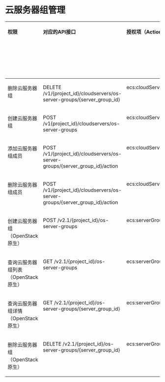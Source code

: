 # 云服务器组管理<a name="ecs_06_0016"></a>

<a name="table818845922715"></a>
<table><thead align="left"><tr id="row7188175902716"><th class="cellrowborder" valign="top" width="8.91%" id="mcps1.1.9.1.1"><p id="p1959712364512"><a name="p1959712364512"></a><a name="p1959712364512"></a>权限</p>
</th>
<th class="cellrowborder" valign="top" width="18.22%" id="mcps1.1.9.1.2"><p id="p8402164419019"><a name="p8402164419019"></a><a name="p8402164419019"></a>对应的API接口</p>
</th>
<th class="cellrowborder" valign="top" width="19.1%" id="mcps1.1.9.1.3"><p id="p2040214445018"><a name="p2040214445018"></a><a name="p2040214445018"></a>授权项（Action）</p>
</th>
<th class="cellrowborder" valign="top" width="15.909999999999998%" id="mcps1.1.9.1.4"><p id="p22519318453"><a name="p22519318453"></a><a name="p22519318453"></a>依赖的授权项</p>
</th>
<th class="cellrowborder" valign="top" width="9.02%" id="mcps1.1.9.1.5"><p id="p84029445019"><a name="p84029445019"></a><a name="p84029445019"></a>IAM项目</p>
<p id="p12578131324712"><a name="p12578131324712"></a><a name="p12578131324712"></a>(Project)</p>
</th>
<th class="cellrowborder" valign="top" width="14.37%" id="mcps1.1.9.1.6"><p id="p1999212348459"><a name="p1999212348459"></a><a name="p1999212348459"></a>企业项目</p>
<p id="p1026502118478"><a name="p1026502118478"></a><a name="p1026502118478"></a>(Enterprise Project)</p>
</th>
<th class="cellrowborder" valign="top" width="6.950000000000001%" id="mcps1.1.9.1.7"><p id="p28301852204518"><a name="p28301852204518"></a><a name="p28301852204518"></a>实例授权</p>
</th>
<th class="cellrowborder" valign="top" width="7.5200000000000005%" id="mcps1.1.9.1.8"><p id="p855915544516"><a name="p855915544516"></a><a name="p855915544516"></a>标签授权</p>
</th>
</tr>
</thead>
<tbody><tr id="row1739712213368"><td class="cellrowborder" valign="top" width="8.91%" headers="mcps1.1.9.1.1 "><p id="p13350192320273"><a name="p13350192320273"></a><a name="p13350192320273"></a>删除云服务器组</p>
</td>
<td class="cellrowborder" valign="top" width="18.22%" headers="mcps1.1.9.1.2 "><p id="p1657484819494"><a name="p1657484819494"></a><a name="p1657484819494"></a>DELETE /v1/{project_id}/cloudservers/os-server-groups/{server_group_id}</p>
</td>
<td class="cellrowborder" valign="top" width="19.1%" headers="mcps1.1.9.1.3 "><p id="p19794223480"><a name="p19794223480"></a><a name="p19794223480"></a>ecs:cloudServers:deleteServerGroup</p>
</td>
<td class="cellrowborder" valign="top" width="15.909999999999998%" headers="mcps1.1.9.1.4 "><p id="p1584903011278"><a name="p1584903011278"></a><a name="p1584903011278"></a>-</p>
</td>
<td class="cellrowborder" valign="top" width="9.02%" headers="mcps1.1.9.1.5 "><p id="p79824201716"><a name="p79824201716"></a><a name="p79824201716"></a>√</p>
</td>
<td class="cellrowborder" valign="top" width="14.37%" headers="mcps1.1.9.1.6 "><p id="p1098219212179"><a name="p1098219212179"></a><a name="p1098219212179"></a>√</p>
</td>
<td class="cellrowborder" valign="top" width="6.950000000000001%" headers="mcps1.1.9.1.7 "><p id="p1683015528457"><a name="p1683015528457"></a><a name="p1683015528457"></a>×</p>
</td>
<td class="cellrowborder" valign="top" width="7.5200000000000005%" headers="mcps1.1.9.1.8 "><p id="p155919556457"><a name="p155919556457"></a><a name="p155919556457"></a>×</p>
</td>
</tr>
<tr id="row1039722293615"><td class="cellrowborder" valign="top" width="8.91%" headers="mcps1.1.9.1.1 "><p id="p1835022315276"><a name="p1835022315276"></a><a name="p1835022315276"></a>创建云服务器组</p>
</td>
<td class="cellrowborder" valign="top" width="18.22%" headers="mcps1.1.9.1.2 "><p id="p95442162314"><a name="p95442162314"></a><a name="p95442162314"></a>POST /v1{project_id}/cloudservers/os-server-groups</p>
</td>
<td class="cellrowborder" valign="top" width="19.1%" headers="mcps1.1.9.1.3 "><p id="p13133141174815"><a name="p13133141174815"></a><a name="p13133141174815"></a>ecs:cloudServers:createServerGroup</p>
</td>
<td class="cellrowborder" valign="top" width="15.909999999999998%" headers="mcps1.1.9.1.4 "><p id="p584903082717"><a name="p584903082717"></a><a name="p584903082717"></a>-</p>
</td>
<td class="cellrowborder" valign="top" width="9.02%" headers="mcps1.1.9.1.5 "><p id="p074330192911"><a name="p074330192911"></a><a name="p074330192911"></a>√</p>
</td>
<td class="cellrowborder" valign="top" width="14.37%" headers="mcps1.1.9.1.6 "><p id="p107432015296"><a name="p107432015296"></a><a name="p107432015296"></a>√</p>
</td>
<td class="cellrowborder" valign="top" width="6.950000000000001%" headers="mcps1.1.9.1.7 "><p id="p88301526456"><a name="p88301526456"></a><a name="p88301526456"></a>×</p>
</td>
<td class="cellrowborder" valign="top" width="7.5200000000000005%" headers="mcps1.1.9.1.8 "><p id="p15559115511459"><a name="p15559115511459"></a><a name="p15559115511459"></a>×</p>
</td>
</tr>
<tr id="row1939702214363"><td class="cellrowborder" valign="top" width="8.91%" headers="mcps1.1.9.1.1 "><p id="p19350122316279"><a name="p19350122316279"></a><a name="p19350122316279"></a>添加<span id="text14918121534211"><a name="text14918121534211"></a><a name="text14918121534211"></a>云服务器</span>组成员</p>
</td>
<td class="cellrowborder" valign="top" width="18.22%" headers="mcps1.1.9.1.2 "><p id="p84911316183615"><a name="p84911316183615"></a><a name="p84911316183615"></a>POST /v1/{project_id}/cloudservers/os-server-groups/{server_group_id}/action</p>
</td>
<td class="cellrowborder" valign="top" width="19.1%" headers="mcps1.1.9.1.3 "><p id="p1117017494919"><a name="p1117017494919"></a><a name="p1117017494919"></a>ecs:cloudServers:addServerGroupMember</p>
</td>
<td class="cellrowborder" valign="top" width="15.909999999999998%" headers="mcps1.1.9.1.4 "><p id="p784919300273"><a name="p784919300273"></a><a name="p784919300273"></a>-</p>
</td>
<td class="cellrowborder" valign="top" width="9.02%" headers="mcps1.1.9.1.5 "><p id="p5371182152910"><a name="p5371182152910"></a><a name="p5371182152910"></a>√</p>
</td>
<td class="cellrowborder" valign="top" width="14.37%" headers="mcps1.1.9.1.6 "><p id="p837114213295"><a name="p837114213295"></a><a name="p837114213295"></a>√</p>
</td>
<td class="cellrowborder" valign="top" width="6.950000000000001%" headers="mcps1.1.9.1.7 "><p id="p128302527459"><a name="p128302527459"></a><a name="p128302527459"></a>×</p>
</td>
<td class="cellrowborder" valign="top" width="7.5200000000000005%" headers="mcps1.1.9.1.8 "><p id="p1855935512452"><a name="p1855935512452"></a><a name="p1855935512452"></a>×</p>
</td>
</tr>
<tr id="row19398922143617"><td class="cellrowborder" valign="top" width="8.91%" headers="mcps1.1.9.1.1 "><p id="p18350162362718"><a name="p18350162362718"></a><a name="p18350162362718"></a>删除<span id="text13938193420424"><a name="text13938193420424"></a><a name="text13938193420424"></a>云服务器</span>组成员</p>
</td>
<td class="cellrowborder" valign="top" width="18.22%" headers="mcps1.1.9.1.2 "><p id="p73117467262"><a name="p73117467262"></a><a name="p73117467262"></a>POST /v1/{project_id}/cloudservers/os-server-groups/{server_group_id}/action</p>
</td>
<td class="cellrowborder" valign="top" width="19.1%" headers="mcps1.1.9.1.3 "><p id="p663032434914"><a name="p663032434914"></a><a name="p663032434914"></a>ecs:cloudServers:deleteServerGroupMember</p>
</td>
<td class="cellrowborder" valign="top" width="15.909999999999998%" headers="mcps1.1.9.1.4 "><p id="p4849103016275"><a name="p4849103016275"></a><a name="p4849103016275"></a>-</p>
</td>
<td class="cellrowborder" valign="top" width="9.02%" headers="mcps1.1.9.1.5 "><p id="p46116310294"><a name="p46116310294"></a><a name="p46116310294"></a>√</p>
</td>
<td class="cellrowborder" valign="top" width="14.37%" headers="mcps1.1.9.1.6 "><p id="p166111316298"><a name="p166111316298"></a><a name="p166111316298"></a>√</p>
</td>
<td class="cellrowborder" valign="top" width="6.950000000000001%" headers="mcps1.1.9.1.7 "><p id="p1083085244514"><a name="p1083085244514"></a><a name="p1083085244514"></a>×</p>
</td>
<td class="cellrowborder" valign="top" width="7.5200000000000005%" headers="mcps1.1.9.1.8 "><p id="p5559135515455"><a name="p5559135515455"></a><a name="p5559135515455"></a>×</p>
</td>
</tr>
<tr id="row1919025918277"><td class="cellrowborder" valign="top" width="8.91%" headers="mcps1.1.9.1.1 "><p id="p635082310276"><a name="p635082310276"></a><a name="p635082310276"></a>创建云服务器组（OpenStack原生）</p>
</td>
<td class="cellrowborder" valign="top" width="18.22%" headers="mcps1.1.9.1.2 "><p id="p1261552114219"><a name="p1261552114219"></a><a name="p1261552114219"></a>POST /v2.1/{project_id}/os-server-groups</p>
</td>
<td class="cellrowborder" valign="top" width="19.1%" headers="mcps1.1.9.1.3 "><p id="p467571520586"><a name="p467571520586"></a><a name="p467571520586"></a>ecs:serverGroups:manage</p>
</td>
<td class="cellrowborder" valign="top" width="15.909999999999998%" headers="mcps1.1.9.1.4 "><p id="p1584943018273"><a name="p1584943018273"></a><a name="p1584943018273"></a>-</p>
</td>
<td class="cellrowborder" valign="top" width="9.02%" headers="mcps1.1.9.1.5 "><p id="p551811571269"><a name="p551811571269"></a><a name="p551811571269"></a>√</p>
</td>
<td class="cellrowborder" valign="top" width="14.37%" headers="mcps1.1.9.1.6 "><p id="p135181357102610"><a name="p135181357102610"></a><a name="p135181357102610"></a>×</p>
</td>
<td class="cellrowborder" valign="top" width="6.950000000000001%" headers="mcps1.1.9.1.7 "><p id="p1983015527453"><a name="p1983015527453"></a><a name="p1983015527453"></a>×</p>
</td>
<td class="cellrowborder" valign="top" width="7.5200000000000005%" headers="mcps1.1.9.1.8 "><p id="p12560175564512"><a name="p12560175564512"></a><a name="p12560175564512"></a>×</p>
</td>
</tr>
<tr id="row2190135914273"><td class="cellrowborder" valign="top" width="8.91%" headers="mcps1.1.9.1.1 "><p id="p12351182315279"><a name="p12351182315279"></a><a name="p12351182315279"></a>查询云服务器组列表（OpenStack原生）</p>
</td>
<td class="cellrowborder" valign="top" width="18.22%" headers="mcps1.1.9.1.2 "><p id="p3901573429"><a name="p3901573429"></a><a name="p3901573429"></a>GET /v2.1/{project_id}/os-server-groups</p>
</td>
<td class="cellrowborder" valign="top" width="19.1%" headers="mcps1.1.9.1.3 "><p id="p13672101811581"><a name="p13672101811581"></a><a name="p13672101811581"></a>ecs:serverGroups:manage</p>
</td>
<td class="cellrowborder" valign="top" width="15.909999999999998%" headers="mcps1.1.9.1.4 "><p id="p178491930122716"><a name="p178491930122716"></a><a name="p178491930122716"></a>-</p>
</td>
<td class="cellrowborder" valign="top" width="9.02%" headers="mcps1.1.9.1.5 "><p id="p1287351772913"><a name="p1287351772913"></a><a name="p1287351772913"></a>√</p>
</td>
<td class="cellrowborder" valign="top" width="14.37%" headers="mcps1.1.9.1.6 "><p id="p1187318172291"><a name="p1187318172291"></a><a name="p1187318172291"></a>×</p>
</td>
<td class="cellrowborder" valign="top" width="6.950000000000001%" headers="mcps1.1.9.1.7 "><p id="p7830185234519"><a name="p7830185234519"></a><a name="p7830185234519"></a>×</p>
</td>
<td class="cellrowborder" valign="top" width="7.5200000000000005%" headers="mcps1.1.9.1.8 "><p id="p35601155164511"><a name="p35601155164511"></a><a name="p35601155164511"></a>×</p>
</td>
</tr>
<tr id="row278754211811"><td class="cellrowborder" valign="top" width="8.91%" headers="mcps1.1.9.1.1 "><p id="p93515234276"><a name="p93515234276"></a><a name="p93515234276"></a>查询云服务器组详情（OpenStack原生）</p>
</td>
<td class="cellrowborder" valign="top" width="18.22%" headers="mcps1.1.9.1.2 "><p id="p7494181134210"><a name="p7494181134210"></a><a name="p7494181134210"></a>GET /v2.1/{project_id}/os-server-groups/{server_group_id}</p>
</td>
<td class="cellrowborder" valign="top" width="19.1%" headers="mcps1.1.9.1.3 "><p id="p187419208581"><a name="p187419208581"></a><a name="p187419208581"></a>ecs:serverGroups:manage</p>
</td>
<td class="cellrowborder" valign="top" width="15.909999999999998%" headers="mcps1.1.9.1.4 "><p id="p1984993062714"><a name="p1984993062714"></a><a name="p1984993062714"></a>-</p>
</td>
<td class="cellrowborder" valign="top" width="9.02%" headers="mcps1.1.9.1.5 "><p id="p735371917294"><a name="p735371917294"></a><a name="p735371917294"></a>√</p>
</td>
<td class="cellrowborder" valign="top" width="14.37%" headers="mcps1.1.9.1.6 "><p id="p1335317191299"><a name="p1335317191299"></a><a name="p1335317191299"></a>×</p>
</td>
<td class="cellrowborder" valign="top" width="6.950000000000001%" headers="mcps1.1.9.1.7 "><p id="p58301852184518"><a name="p58301852184518"></a><a name="p58301852184518"></a>×</p>
</td>
<td class="cellrowborder" valign="top" width="7.5200000000000005%" headers="mcps1.1.9.1.8 "><p id="p1656075554518"><a name="p1656075554518"></a><a name="p1656075554518"></a>×</p>
</td>
</tr>
<tr id="row13190135952716"><td class="cellrowborder" valign="top" width="8.91%" headers="mcps1.1.9.1.1 "><p id="p33511323152714"><a name="p33511323152714"></a><a name="p33511323152714"></a>删除云服务器组（OpenStack原生）</p>
</td>
<td class="cellrowborder" valign="top" width="18.22%" headers="mcps1.1.9.1.2 "><p id="p73221016204211"><a name="p73221016204211"></a><a name="p73221016204211"></a>DELETE /v2.1/{project_id}/os-server-groups/{server_group_id}</p>
</td>
<td class="cellrowborder" valign="top" width="19.1%" headers="mcps1.1.9.1.3 "><p id="p372392155815"><a name="p372392155815"></a><a name="p372392155815"></a>ecs:serverGroups:manage</p>
</td>
<td class="cellrowborder" valign="top" width="15.909999999999998%" headers="mcps1.1.9.1.4 "><p id="p2084913307276"><a name="p2084913307276"></a><a name="p2084913307276"></a>-</p>
</td>
<td class="cellrowborder" valign="top" width="9.02%" headers="mcps1.1.9.1.5 "><p id="p184321204293"><a name="p184321204293"></a><a name="p184321204293"></a>√</p>
</td>
<td class="cellrowborder" valign="top" width="14.37%" headers="mcps1.1.9.1.6 "><p id="p174321720172913"><a name="p174321720172913"></a><a name="p174321720172913"></a>×</p>
</td>
<td class="cellrowborder" valign="top" width="6.950000000000001%" headers="mcps1.1.9.1.7 "><p id="p58301052134510"><a name="p58301052134510"></a><a name="p58301052134510"></a>×</p>
</td>
<td class="cellrowborder" valign="top" width="7.5200000000000005%" headers="mcps1.1.9.1.8 "><p id="p2560195554514"><a name="p2560195554514"></a><a name="p2560195554514"></a>×</p>
</td>
</tr>
</tbody>
</table>

